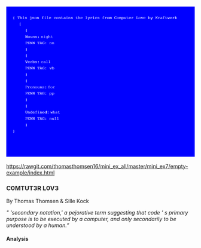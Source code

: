 ![alt text](Mini_ex7_scr.png)

https://rawgit.com/thomasthomsen16/mini_ex_all/master/mini_ex7/empty-example/index.html

### C0MTUT3R L0V3 

By Thomas Thomsen & Sille Kock

*" 'secondary notation,'  a pejorative term suggesting that code ’ s primary purpose is to be executed by a computer, and only secondarily to be understood by a human.”* 

#### Analysis 


